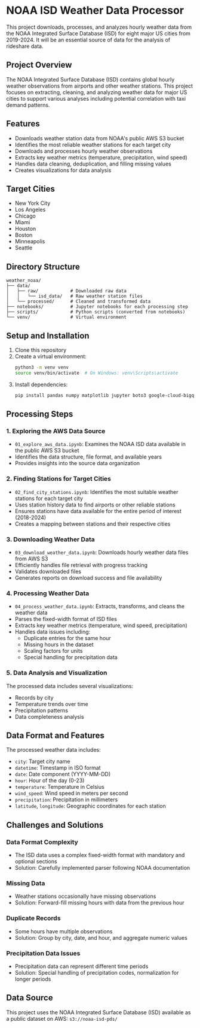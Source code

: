 # NOAA ISD Weather Data Processor

This project downloads, processes, and analyzes hourly weather data from the NOAA Integrated Surface Database (ISD) for eight major US cities from 2019-2024. It will be an essential source of data for the analysis of rideshare data.

## Project Overview

The NOAA Integrated Surface Database (ISD) contains global hourly weather observations from airports and other weather stations. This project focuses on extracting, cleaning, and analyzing weather data for major US cities to support various analyses including potential correlation with taxi demand patterns.

## Features

- Downloads weather station data from NOAA's public AWS S3 bucket
- Identifies the most reliable weather stations for each target city
- Downloads and processes hourly weather observations
- Extracts key weather metrics (temperature, precipitation, wind speed)
- Handles data cleaning, deduplication, and filling missing values
- Creates visualizations for data analysis

## Target Cities

- New York City
- Los Angeles
- Chicago
- Miami
- Houston
- Boston
- Minneapolis
- Seattle

## Directory Structure

```
weather_noaa/
├── data/
│   ├── raw/            # Downloaded raw data
│   │   └── isd_data/   # Raw weather station files
│   └── processed/      # Cleaned and transformed data
├── notebooks/          # Jupyter notebooks for each processing step
├── scripts/            # Python scripts (converted from notebooks)
└── venv/               # Virtual environment
```

## Setup and Installation

1. Clone this repository
2. Create a virtual environment:
   ```bash
   python3 -m venv venv
   source venv/bin/activate  # On Windows: venv\Scripts\activate
   ```
3. Install dependencies:
   ```bash
   pip install pandas numpy matplotlib jupyter boto3 google-cloud-bigquery tqdm
   ```

## Processing Steps

### 1. Exploring the AWS Data Source

- `01_explore_aws_data.ipynb`: Examines the NOAA ISD data available in the public AWS S3 bucket
- Identifies the data structure, file format, and available years
- Provides insights into the source data organization

### 2. Finding Stations for Target Cities

- `02_find_city_stations.ipynb`: Identifies the most suitable weather stations for each target city
- Uses station history data to find airports or other reliable stations
- Ensures stations have data available for the entire period of interest (2018-2024)
- Creates a mapping between stations and their respective cities

### 3. Downloading Weather Data

- `03_download_weather_data.ipynb`: Downloads hourly weather data files from AWS S3
- Efficiently handles file retrieval with progress tracking
- Validates downloaded files
- Generates reports on download success and file availability

### 4. Processing Weather Data

- `04_process_weather_data.ipynb`: Extracts, transforms, and cleans the weather data
- Parses the fixed-width format of ISD files
- Extracts key weather metrics (temperature, wind speed, precipitation)
- Handles data issues including:
  - Duplicate entries for the same hour
  - Missing hours in the dataset
  - Scaling factors for units
  - Special handling for precipitation data

### 5. Data Analysis and Visualization

The processed data includes several visualizations:
- Records by city
- Temperature trends over time
- Precipitation patterns
- Data completeness analysis

## Data Format and Features

The processed weather data includes:
- `city`: Target city name
- `datetime`: Timestamp in ISO format
- `date`: Date component (YYYY-MM-DD)
- `hour`: Hour of the day (0-23)
- `temperature`: Temperature in Celsius
- `wind_speed`: Wind speed in meters per second
- `precipitation`: Precipitation in millimeters
- `latitude`, `longitude`: Geographic coordinates for each station

## Challenges and Solutions

### Data Format Complexity
- The ISD data uses a complex fixed-width format with mandatory and optional sections
- Solution: Carefully implemented parser following NOAA documentation

### Missing Data
- Weather stations occasionally have missing observations
- Solution: Forward-fill missing hours with data from the previous hour

### Duplicate Records
- Some hours have multiple observations
- Solution: Group by city, date, and hour, and aggregate numeric values

### Precipitation Data Issues
- Precipitation data can represent different time periods
- Solution: Special handling of precipitation codes, normalization for longer periods

## Data Source

This project uses the NOAA Integrated Surface Database (ISD) available as a public dataset on AWS:
`s3://noaa-isd-pds/`

